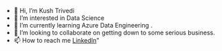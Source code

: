 - 👋 Hi, I’m Kush Trivedi
- 👀 I’m interested in Data Science
- 🌱 I’m currently learning Azure Data Engineering .
- 💞️ I’m looking to collaborate on getting down to some serious business. 
- 📫 How to reach me [LinkedIn](https://www.linkedin.com/in/kush-trivedi/)"

<!---
Kush-Trivedi/Kush-Trivedi is a ✨ special ✨ repository because its `README.md` (this file) appears on your GitHub profile.
You can click the Preview link to take a look at your changes.
--->
